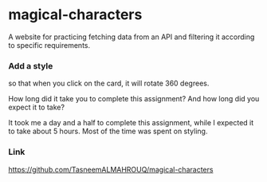 # magical-characters
A website for practicing fetching data from an API and filtering it according to specific requirements.


### Add a style 
so that when you click on the card, it will rotate 360 degrees.


How long did it take you to complete this assignment? And how long did you expect it to take?

It took me a day and a half to complete this assignment, while I expected it to take about 5 hours. Most of the time was spent on styling.

### Link 
https://github.com/TasneemALMAHROUQ/magical-characters
